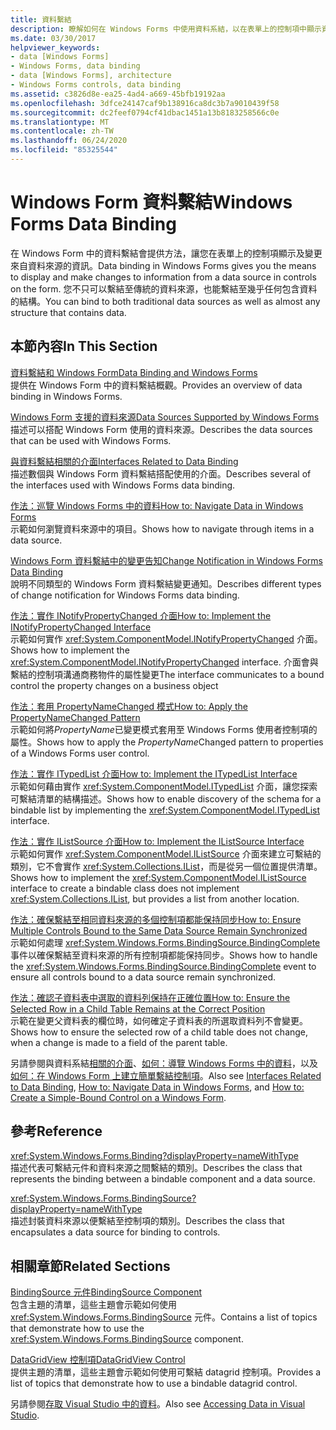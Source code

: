 ```yaml
---
title: 資料繫結
description: 瞭解如何在 Windows Forms 中使用資料系結，以在表單上的控制項中顯示資料來源的資訊，並對其進行變更。
ms.date: 03/30/2017
helpviewer_keywords:
- data [Windows Forms]
- Windows Forms, data binding
- data [Windows Forms], architecture
- Windows Forms controls, data binding
ms.assetid: c3826d8e-ea25-4ad4-a669-45bfb19192aa
ms.openlocfilehash: 3dfce24147caf9b138916ca8dc3b7a9010439f58
ms.sourcegitcommit: dc2feef0794cf41dbac1451a13b8183258566c0e
ms.translationtype: MT
ms.contentlocale: zh-TW
ms.lasthandoff: 06/24/2020
ms.locfileid: "85325544"
---
```

# <a name="windows-forms-data-binding"></a><span data-ttu-id="3e069-103">Windows Form 資料繫結</span><span class="sxs-lookup"><span data-stu-id="3e069-103">Windows Forms Data Binding</span></span>
<span data-ttu-id="3e069-104">在 Windows Form 中的資料繫結會提供方法，讓您在表單上的控制項顯示及變更來自資料來源的資訊。</span><span class="sxs-lookup"><span data-stu-id="3e069-104">Data binding in Windows Forms gives you the means to display and make changes to information from a data source in controls on the form.</span></span> <span data-ttu-id="3e069-105">您不只可以繫結至傳統的資料來源，也能繫結至幾乎任何包含資料的結構。</span><span class="sxs-lookup"><span data-stu-id="3e069-105">You can bind to both traditional data sources as well as almost any structure that contains data.</span></span>  
  
## <a name="in-this-section"></a><span data-ttu-id="3e069-106">本節內容</span><span class="sxs-lookup"><span data-stu-id="3e069-106">In This Section</span></span>  
 [<span data-ttu-id="3e069-107">資料繫結和 Windows Form</span><span class="sxs-lookup"><span data-stu-id="3e069-107">Data Binding and Windows Forms</span></span>](data-binding-and-windows-forms.md)  
 <span data-ttu-id="3e069-108">提供在 Windows Form 中的資料繫結概觀。</span><span class="sxs-lookup"><span data-stu-id="3e069-108">Provides an overview of data binding in Windows Forms.</span></span>  
  
 [<span data-ttu-id="3e069-109">Windows Form 支援的資料來源</span><span class="sxs-lookup"><span data-stu-id="3e069-109">Data Sources Supported by Windows Forms</span></span>](data-sources-supported-by-windows-forms.md)  
 <span data-ttu-id="3e069-110">描述可以搭配 Windows Form 使用的資料來源。</span><span class="sxs-lookup"><span data-stu-id="3e069-110">Describes the data sources that can be used with Windows Forms.</span></span>  
  
 [<span data-ttu-id="3e069-111">與資料繫結相關的介面</span><span class="sxs-lookup"><span data-stu-id="3e069-111">Interfaces Related to Data Binding</span></span>](interfaces-related-to-data-binding.md)  
 <span data-ttu-id="3e069-112">描述數個與 Windows Form 資料繫結搭配使用的介面。</span><span class="sxs-lookup"><span data-stu-id="3e069-112">Describes several of the interfaces used with Windows Forms data binding.</span></span>  
  
 [<span data-ttu-id="3e069-113">作法：巡覽 Windows Forms 中的資料</span><span class="sxs-lookup"><span data-stu-id="3e069-113">How to: Navigate Data in Windows Forms</span></span>](how-to-navigate-data-in-windows-forms.md)  
 <span data-ttu-id="3e069-114">示範如何瀏覽資料來源中的項目。</span><span class="sxs-lookup"><span data-stu-id="3e069-114">Shows how to navigate through items in a data source.</span></span>  
  
 [<span data-ttu-id="3e069-115">Windows Form 資料繫結中的變更告知</span><span class="sxs-lookup"><span data-stu-id="3e069-115">Change Notification in Windows Forms Data Binding</span></span>](change-notification-in-windows-forms-data-binding.md)  
 <span data-ttu-id="3e069-116">說明不同類型的 Windows Form 資料繫結變更通知。</span><span class="sxs-lookup"><span data-stu-id="3e069-116">Describes different types of change notification for Windows Forms data binding.</span></span>  
  
 [<span data-ttu-id="3e069-117">作法：實作 INotifyPropertyChanged 介面</span><span class="sxs-lookup"><span data-stu-id="3e069-117">How to: Implement the INotifyPropertyChanged Interface</span></span>](how-to-implement-the-inotifypropertychanged-interface.md)  
 <span data-ttu-id="3e069-118">示範如何實作 <xref:System.ComponentModel.INotifyPropertyChanged> 介面。</span><span class="sxs-lookup"><span data-stu-id="3e069-118">Shows how to implement the <xref:System.ComponentModel.INotifyPropertyChanged> interface.</span></span> <span data-ttu-id="3e069-119">介面會與繫結的控制項溝通商務物件的屬性變更</span><span class="sxs-lookup"><span data-stu-id="3e069-119">The interface  communicates to a bound control the property changes on a business object</span></span>  
  
 [<span data-ttu-id="3e069-120">作法：套用 PropertyNameChanged 模式</span><span class="sxs-lookup"><span data-stu-id="3e069-120">How to: Apply the PropertyNameChanged Pattern</span></span>](how-to-apply-the-propertynamechanged-pattern.md)  
 <span data-ttu-id="3e069-121">示範如何將*PropertyName*已變更模式套用至 Windows Forms 使用者控制項的屬性。</span><span class="sxs-lookup"><span data-stu-id="3e069-121">Shows how to apply the *PropertyName*Changed pattern to properties of a Windows Forms user control.</span></span>  
  
 [<span data-ttu-id="3e069-122">作法：實作 ITypedList 介面</span><span class="sxs-lookup"><span data-stu-id="3e069-122">How to: Implement the ITypedList Interface</span></span>](how-to-implement-the-itypedlist-interface.md)  
 <span data-ttu-id="3e069-123">示範如何藉由實作 <xref:System.ComponentModel.ITypedList> 介面，讓您探索可繫結清單的結構描述。</span><span class="sxs-lookup"><span data-stu-id="3e069-123">Shows how to enable discovery of the schema for a bindable list by implementing the <xref:System.ComponentModel.ITypedList> interface.</span></span>  
  
 [<span data-ttu-id="3e069-124">作法：實作 IListSource 介面</span><span class="sxs-lookup"><span data-stu-id="3e069-124">How to: Implement the IListSource Interface</span></span>](how-to-implement-the-ilistsource-interface.md)  
 <span data-ttu-id="3e069-125">示範如何實作 <xref:System.ComponentModel.IListSource> 介面來建立可繫結的類別，它不會實作 <xref:System.Collections.IList>，而是從另一個位置提供清單。</span><span class="sxs-lookup"><span data-stu-id="3e069-125">Shows how to implement the <xref:System.ComponentModel.IListSource> interface to create a bindable class does not implement <xref:System.Collections.IList>, but provides a list from another location.</span></span>  
  
 [<span data-ttu-id="3e069-126">作法：確保繫結至相同資料來源的多個控制項都能保持同步</span><span class="sxs-lookup"><span data-stu-id="3e069-126">How to: Ensure Multiple Controls Bound to the Same Data Source Remain Synchronized</span></span>](multiple-controls-bound-to-data-source-synchronized.md)  
 <span data-ttu-id="3e069-127">示範如何處理 <xref:System.Windows.Forms.BindingSource.BindingComplete> 事件以確保繫結至資料來源的所有控制項都能保持同步。</span><span class="sxs-lookup"><span data-stu-id="3e069-127">Shows how to handle the <xref:System.Windows.Forms.BindingSource.BindingComplete> event to ensure all controls bound to a data source remain synchronized.</span></span>  
  
 [<span data-ttu-id="3e069-128">作法：確認子資料表中選取的資料列保持在正確位置</span><span class="sxs-lookup"><span data-stu-id="3e069-128">How to: Ensure the Selected Row in a Child Table Remains at the Correct Position</span></span>](ensure-the-selected-row-in-a-child-table-correct.md)  
 <span data-ttu-id="3e069-129">示範在變更父資料表的欄位時，如何確定子資料表的所選取資料列不會變更。</span><span class="sxs-lookup"><span data-stu-id="3e069-129">Shows how to ensure the selected row of a child table does not change, when a change is made to a field of the parent table.</span></span>  
  
 <span data-ttu-id="3e069-130">另請參閱與資料系結[相關的介面](interfaces-related-to-data-binding.md)、[如何：導覽 Windows Forms 中的資料](how-to-navigate-data-in-windows-forms.md)，以及[如何：在 Windows Form 上建立簡單繫結控制項](how-to-create-a-simple-bound-control-on-a-windows-form.md)。</span><span class="sxs-lookup"><span data-stu-id="3e069-130">Also see [Interfaces Related to Data Binding](interfaces-related-to-data-binding.md), [How to: Navigate Data in Windows Forms](how-to-navigate-data-in-windows-forms.md), and [How to: Create a Simple-Bound Control on a Windows Form](how-to-create-a-simple-bound-control-on-a-windows-form.md).</span></span>  
  
## <a name="reference"></a><span data-ttu-id="3e069-131">參考</span><span class="sxs-lookup"><span data-stu-id="3e069-131">Reference</span></span>  
 <xref:System.Windows.Forms.Binding?displayProperty=nameWithType>  
 <span data-ttu-id="3e069-132">描述代表可繫結元件和資料來源之間繫結的類別。</span><span class="sxs-lookup"><span data-stu-id="3e069-132">Describes the class that represents the binding between a bindable component and a data source.</span></span>  
  
 <xref:System.Windows.Forms.BindingSource?displayProperty=nameWithType>  
 <span data-ttu-id="3e069-133">描述封裝資料來源以便繫結至控制項的類別。</span><span class="sxs-lookup"><span data-stu-id="3e069-133">Describes the class that encapsulates a data source for binding to controls.</span></span>  
  
## <a name="related-sections"></a><span data-ttu-id="3e069-134">相關章節</span><span class="sxs-lookup"><span data-stu-id="3e069-134">Related Sections</span></span>  
 [<span data-ttu-id="3e069-135">BindingSource 元件</span><span class="sxs-lookup"><span data-stu-id="3e069-135">BindingSource Component</span></span>](./controls/bindingsource-component.md)  
 <span data-ttu-id="3e069-136">包含主題的清單，這些主題會示範如何使用 <xref:System.Windows.Forms.BindingSource> 元件。</span><span class="sxs-lookup"><span data-stu-id="3e069-136">Contains a list of topics that demonstrate how to use the <xref:System.Windows.Forms.BindingSource> component.</span></span>  
  
 [<span data-ttu-id="3e069-137">DataGridView 控制項</span><span class="sxs-lookup"><span data-stu-id="3e069-137">DataGridView Control</span></span>](./controls/datagridview-control-windows-forms.md)  
 <span data-ttu-id="3e069-138">提供主題的清單，這些主題會示範如何使用可繫結 datagrid 控制項。</span><span class="sxs-lookup"><span data-stu-id="3e069-138">Provides a list of topics that demonstrate how to use a bindable datagrid control.</span></span>  
  
 <span data-ttu-id="3e069-139">另請參閱[存取 Visual Studio 中的資料](/visualstudio/data-tools/accessing-data-in-visual-studio)。</span><span class="sxs-lookup"><span data-stu-id="3e069-139">Also see [Accessing Data in Visual Studio](/visualstudio/data-tools/accessing-data-in-visual-studio).</span></span>
